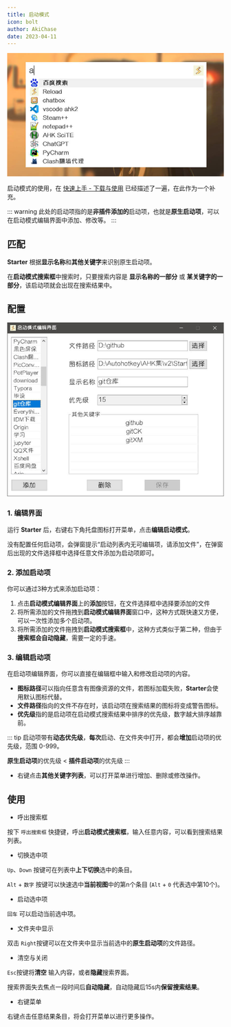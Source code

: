```yaml
---
title: 启动模式
icon: bolt
author: AkiChase
date: 2023-04-11
---
```


![启动模式](./search.jpg)

启动模式的使用，在 [快速上手 - 下载与使用](../get-started/install-usage.md) 已经描述了一遍，在此作为一个补充。

::: warning
此处的启动项指的是**非插件添加的**启动项，也就是**原生启动项**，可以在启动模式编辑界面中添加、修改等。
:::

## 匹配

**Starter** 根据**显示名称**和**其他关键字**来识别原生启动项。

在**启动模式搜索框**中搜索时，只要搜索内容是 **显示名称的一部分** 或 **某关键字的一部分**，该启动项就会出现在搜索结果中。

## 配置

![启动模式编辑界面](./edit.jpg)

### 1. 编辑界面

运行 **Starter** 后，右键右下角托盘图标打开菜单，点击**编辑启动模式**。

没有配置任何启动项，会弹窗提示“启动列表内无可编辑项，请添加文件”，在弹窗后出现的文件选择框中选择任意文件添加为启动项即可。

### 2. 添加启动项

你可以通过3种方式来添加启动项：

1. 点击**启动模式编辑界面**上的**添加**按钮，在文件选择框中选择要添加的文件
2. 将所需添加的文件拖拽到**启动模式编辑界面**窗口中，这种方式既快速又方便，可以一次性添加多个启动项。
3. 将所需添加的文件拖拽到**启动模式搜索框**中，这种方式类似于第二种，但由于**搜索框会自动隐藏**，需要一定的手速。

### 3. 编辑启动项

在启动项编辑界面，你可以直接在编辑框中输入和修改启动项的内容。

- **图标路径**可以指向任意含有图像资源的文件，若图标加载失败，**Starter**会使用默认图标代替。
- **文件路径**指向的文件不存在时，该启动项在搜索结果的图标将变成警告图标。
- **优先级**指的是启动项在启动模式搜索结果中排序的优先级，数字越大排序越靠前。

::: tip
启动项带有**动态优先级**，**每次**启动、在文件夹中打开，都会**增加**启动项的优先级，范围 0-999。

**原生启动项**的优先级 < **插件启动项**的优先级
:::

- 右键点击**其他关键字列表**，可以打开菜单进行增加、删除或修改操作。

## 使用

- 呼出搜索框

按下 `呼出搜索框` 快捷键，呼出**启动模式搜索框**，输入任意内容，可以看到搜索结果列表。

- 切换选中项

`Up`、`Down` 按键可在列表中**上下切换**选中的条目。

`Alt` + `数字` 按键可以快速选中**当前视图**中的第n个条目 (`Alt` + `0` 代表选中第10个)。

- 启动选中项

`回车` 可以启动当前选中项。

- 文件夹中显示

双击 `Right`按键可以在文件夹中显示当前选中的**原生启动项**的文件路径。

- 清空与关闭

`Esc`按键将**清空** 输入内容，或者**隐藏**搜索界面。

搜索界面失去焦点一段时间后**自动隐藏**，自动隐藏后15s内**保留搜索结果**。

- 右键菜单

右键点击任意结果条目，将会打开菜单以进行更多操作。

